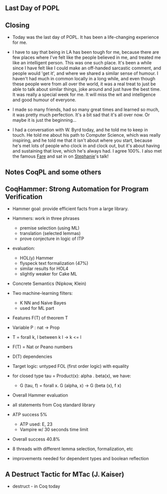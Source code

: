 ## Last Day of POPL

## Closing
- Today was the last day of POPL. It has been a life-changing experience for me.

- I have to say that being in LA has been tough for me, because there are few places
  where I've felt like the people believed in me, and treated me like an intelligent person.
  This was one such place. It's been a while since I have felt like I could make an off-handed sarcastic
  comment, and people would 'get it', and where we shared a similar sense of humour. I haven't had 
  much in common locally in a long while, and even though these people were from all over the world, 
  it was a real treat to just be able to talk about similar things, joke around and just have the best time. 
  It was really a special week for me. It will miss the wit and intelligence and good humour of everyone. 
  
- I made so many friends, had so many great times and learned so much, it was pretty much perfection. 
  It's a bit sad that it's all over now. Or maybe it is just the beginning...
- I had a conversation with W. Byrd today, and he told me to keep in touch. He told me about his path to 
  Computer Science, which was really inspiring, and he told me that it isn't about where you start, because 
  he's met lots of people who clock in and clock out, but it's about having and sustaining that love, which
  he's always had. I agree 100%. I also met the famous [Fare](https://github.com/fare) and sat in on [Stephanie](https://github.com/sweirich)'s talk!
  
## Notes CoqPL and some others

## CoqHammer: Strong Automation for Program Verification
- Hammer goal: provide efficient facts from a large library.
- Hammers: work in three phrases
  - premise selection (using ML)
  - translation (selected lemmas)
  - prove conjecture in logic of ITP
- evaluation:
  - HOL(y) Hammer
  - flyspeck text formalization (47%)
  - similar results for HOL4
  - slightly weaker for Cake ML
- Concrete Semantics (Nipkow, Klein)

- Two machine-learning filters:
  - K NN and Naive Bayes
  - used for ML part
- Features F(T) of theorem T
- Variable P : nat -> Prop
- T = forall k, l between k l -> k <= l
- F(T) = Nat or Peano numbers
- D(T) dependencies
- Target logic: untyped FOL (first order logic) with equality
- for closed type tau = Product(x): alpha . beta(x), we have:
  - G (tau, f) = forall x. G (alpha, x) -> G (beta (x), f x)
- Overall Hammer evaluation
- all statements from Coq standard library
- ATP success 5%
  - ATP used: E, 23
  - Vampire w/ 30 seconds time limit
- Overall success 40.8%
- 8 threads with different lemma selection, formalization, etc
- improvements needed for dependent types and boolean reflection

## A Destruct Tactic for MTac (J. Kaiser)
- destruct - in Coq today


  
